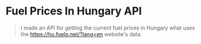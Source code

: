 # Fuel Prices In Hungary API

> I made an API for getting the current fuel prices in Hungary what uses the https://hu.fuelo.net/?lang=en website's data.